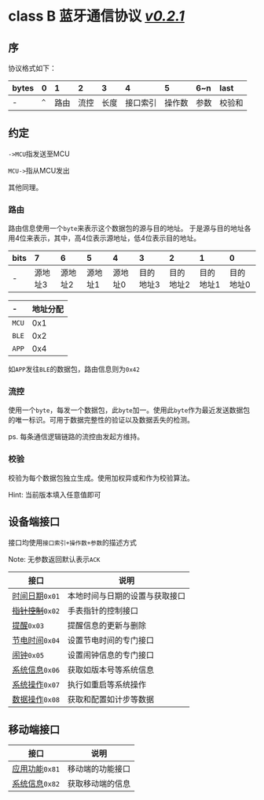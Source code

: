 # class B 蓝牙通信协议 *[v0.2.1](#!dev/changelog.md)*

## 序

协议格式如下：

| bytes | 0    | 1    | 2    | 3    | 4    | 5    | 6~n  | last |
| :---- | :--- | :--- | :--- | :--- | :--- | :--- | :--- | :--- |
| -     | `^`  | 路由   | 流控   | 长度   | 接口索引 | 操作数  | 参数   | 校验和  |

## 约定

`->MCU`指发送至MCU

`MCU->`指从MCU发出

其他同理。



### 路由

路由信息使用一个`byte`来表示这个数据包的源与目的地址。
于是源与目的地址各用4位来表示，其中，高4位表示源地址，低4位表示目的地址。

| bits | 7    | 6    | 5    | 4    | 3     | 2     | 1     | 0     |
| :--- | :--- | :--- | :--- | :--- | :---- | :---- | :---- | :---- |
| -    | 源地址3 | 源地址2 | 源地址1 | 源地址0 | 目的地址3 | 目的地址2 | 目的地址1 | 目的地址0 |

| -     | 地址分配 |
| :---- | :--- |
| `MCU` | 0x1  |
| `BLE` | 0x2  |
| `APP` | 0x4  |

如`APP`发往`BLE`的数据包，路由信息则为`0x42`

### 流控

使用一个`byte`，每发一个数据包，此`byte`加一。使用此`byte`作为最近发送数据包的唯一标识。可用于数据完整性的验证以及数据丢失的检测。

ps. 每条通信逻辑链路的流控由发起方维持。



### 校验

校验为每个数据包独立生成。使用加权异或和作为校验算法。

Hint: 当前版本填入任意值即可



## 设备端接口

接口均使用`接口索引+操作数+参数`的描述方式

Note: 无参数返回默认表示`ACK`

| 接口   | 说明                           |
| ---- | ---------------------------- |
| [时间日期](#!dev/classB/timedate.md)`0x01` | 本地时间与日期的设置与获取接口 |
| [~~指针控制~~](#!dev/classB/hand.md)`0x02` |手表指针的控制接口|
| [提醒](#!dev/classB/notify.md)`0x03`   |提醒信息的更新与删除|
| [节电时间](#!dev/classB/powersave.md)`0x04` |设置节电时间的专门接口|
| [闹钟](#!dev/classB/alarm.md)`0x05`   |设置闹钟信息的专门接口|
| [系统信息](#!dev/classB/sysinfo.md)`0x06` |获取如版本号等系统信息|
| [系统操作](#!dev/classB/sysctrl.md)`0x07` |执行如重启等系统操作|
| [数据操作](#!dev/classB/data.md)`0x08` |获取和配置如计步等数据|

## 移动端接口

| 接口   | 说明                   |
| ---- | -------------------- |
| [应用功能](#!dev/classB/m_func.md)`0x81` | 移动端的功能接口 |
| [系统信息](#!dev/classB/m_info.md)`0x82` | 获取移动端的信息 |
